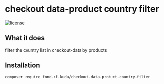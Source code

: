 # checkout data-product country filter
[![license](https://img.shields.io/github/license/fond-of-kudu/checkout-data-product-country-filter.svg)](https://packagist.org/packages/fond-of-kudu/checkout-data-product-country-filter)

## What it does
filter the country list in checkout-data by products

## Installation

```
composer require fond-of-kudu/checkout-data-product-country-filter
```
